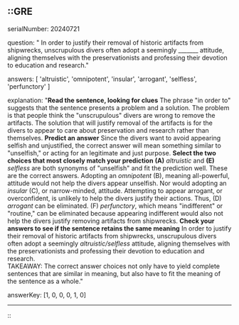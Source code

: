 ::GRE
---

serialNumber: 20240721

question: " In order to justify their removal of historic artifacts from shipwrecks, unscrupulous divers often adopt a seemingly _______ attitude, aligning themselves with the preservationists and professing their devotion to education and research."

answers: [
  'altruistic',
  'omnipotent',
  'insular',
  'arrogant',
  'selfless',
  'perfunctory'
]

explanation: "<strong>Read the sentence, looking for clues</strong> The phrase \"in order to\" suggests that the sentence presents a problem and a solution. The problem is that people think the \"unscrupulous\" divers are wrong to remove the artifacts. The solution that will justify removal of the artifacts is for the divers to appear to care about preservation and research rather than themselves. <strong>Predict an answer</strong> Since the divers want to avoid appearing selfish and unjustified, the correct answer will mean something similar to \"unselfish,\" or acting for an legitimate and just purpose. <strong>Select the two choices that most closely match your prediction</strong> <strong>(A)</strong> <i>altruistic</i> and <strong>(E)</strong> <i>selfless</i> are both synonyms of \"unselfish\" and fit the prediction well. These are the correct answers. Adopting an <i>omnipotent </i>(B), meaning all-powerful, attitude would not help the divers appear unselfish. Nor would adopting an <i>insular </i>(C), or narrow-minded, attitude. Attempting to appear arrogant, or overconfident, is unlikely to help the divers justify their actions. Thus, (D) <i>arrogant</i> can be eliminated. (F) <i>perfunctory</i>, which means \"indifferent\" or \"routine,\" can be eliminated because appearing indifferent would also not help the divers justify removing artifacts from shipwrecks. <strong>Check your answers to see if the sentence retains the same meaning</strong> In order to justify their removal of historic artifacts from shipwrecks, unscrupulous divers often adopt a seemingly <i>altruistic/selfless</i> attitude, aligning themselves with the preservationists and professing their devotion to education and research.<br> TAKEAWAY: The correct answer choices not only have to yield complete sentences that are similar in meaning, but also have to fit the meaning of the sentence as a whole."

answerKey: [1, 0, 0, 0, 1, 0]

---
::